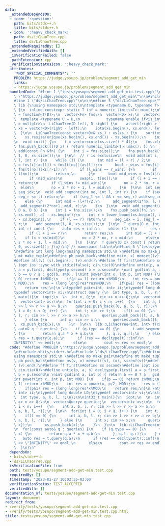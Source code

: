 ```yaml
---
data:
  _extendedDependsOn:
  - icon: ':question:'
    path: bits/stdc++.h
    title: bits/stdc++.h
  - icon: ':heavy_check_mark:'
    path: ds/LiChaoTree.cpp
    title: ds/LiChaoTree.cpp
  _extendedRequiredBy: []
  _extendedVerifiedWith: []
  _isVerificationFailed: false
  _pathExtension: cpp
  _verificationStatusIcon: ':heavy_check_mark:'
  attributes:
    '*NOT_SPECIAL_COMMENTS*': ''
    PROBLEM: https://judge.yosupo.jp/problem/segment_add_get_min
    links:
    - https://judge.yosupo.jp/problem/segment_add_get_min
  bundledCode: "#line 1 \"tests/yosupo/segment-add-get-min.test.cpp\"\n#define PROBLEM\
    \ \"https://judge.yosupo.jp/problem/segment_add_get_min\"\n\n#include <bits/stdc++.h>\n\
    #line 1 \"ds/LiChaoTree.cpp\"\n\n\n\n#line 5 \"ds/LiChaoTree.cpp\"\n\nnamespace\
    \ lib {\nusing namespace std;\n\ntemplate <typename D, typename T> struct LiChaoTree\
    \ {\n  inline constexpr static T inf = numeric_limits<T>::max();\n\n  using Fn\
    \ = function<T(D)>;\n  vector<Fn> fns;\n  vector<D> xs;\n  vector<int> t;\n\n\
    \  template <typename U = D,\n            typename enable_if<is_integral<U>::value>::type\
    \ = nullptr>\n  LiChaoTree(D left, D right) {\n    assert(right > left);\n   \
    \ xs = vector<D>(right - left);\n    iota(xs.begin(), xs.end(), left);\n    init();\n\
    \  }\n\n  LiChaoTree(const vector<D>& xs_) : xs(xs_) {\n    sort(xs.begin(), xs.end());\n\
    \    xs.resize(unique(xs.begin(), xs.end()) - xs.begin());\n    init();\n  }\n\
    \n  void init() {\n    t = vector<int>(xs.size() * 4);\n    fns.clear();\n   \
    \ fns.push_back([](D x) { return numeric_limits<T>::max(); });\n  }\n\n  void\
    \ add(const Fn &fn) {\n    int i = fns.size();\n    fns.push_back(fn);\n    add(i,\
    \ 1, 0, xs.size());\n  }\n\n  // r is exclusive\n  void add(int i, int no, int\
    \ l, int r) {\n    while (1) {\n      int mid = (l + r) / 2;\n      bool l_wins\
    \ = fns[i](xs[l]) < fns[t[no]](xs[l]);\n      bool r_wins = fns[i](xs[r-1]) <\
    \ fns[t[no]](xs[r-1]);\n      if (l_wins == r_wins) {\n        if (l_wins) swap(i,\
    \ t[no]);\n        return;\n      }\n      bool mid_wins = fns[i](xs[mid]) < fns[t[no]](xs[mid]);\n\
    \      if (mid_wins)\n        swap(i, t[no]);\n      if (l + 1 == r)\n       \
    \ return;\n      if (l_wins != mid_wins)\n        no = 2 * no, r = mid;\n    \
    \  else\n        no = 2 * no + 1, l = mid;\n    }\n  }\n\n  int seg_l, seg_r,\
    \ seg_idx;\n  void add_segment(int no, int l, int r) {\n    if (seg_l >= r ||\
    \ seg_r <= l) return;\n    if (seg_l <= l && r <= seg_r) add(seg_idx, no, l, r);\n\
    \    else {\n      int mid = (l+r)/2;\n      add_segment(2*no, l, mid);\n    \
    \  add_segment(2*no+1, mid, r);\n    }\n  }\n\n  void add_segment(const Fn& fn,\
    \ D a, D b) {\n    int i = fns.size();\n    fns.push_back(fn);\n    int l = lower_bound(xs.begin(),\
    \ xs.end(), a) - xs.begin();\n    int r = lower_bound(xs.begin(), xs.end(), b)\
    \ - xs.begin();\n    if (l == r) return;\n    seg_idx = i, seg_l = l, seg_r =\
    \ r;\n    add_segment(1, 0, xs.size());\n  }\n\n  T query(D x, int no, int l,\
    \ int r) const {\n    auto res = inf;\n    while (1) {\n      res = min(res, fns[t[no]](x));\n\
    \      if (l + 1 == r)\n        return res;\n      int mid = (l + r) / 2;\n  \
    \    if (x < xs[mid])\n        no = 2 * no, r = mid;\n      else\n        no =\
    \ 2 * no + 1, l = mid;\n    }\n  }\n\n  T query(D x) const { return query(x, 1,\
    \ 0, xs.size()); }\n};\n} // namespace lib\n\n\n#line 5 \"tests/yosupo/segment-add-get-min.test.cpp\"\
    \n#define int long long\nusing namespace std;\n \n#define mp make_pair\n#define\
    \ mt make_tuple\n#define pb push_back\n#define ms(v, x) memset((v), (x), sizeof(v))\n\
    #define all(v) (v).begin(), (v).end()\n#define ff first\n#define ss second\n#define\
    \ iopt ios::sync_with_stdio(false); cin.tie(0)\n#define untie(p, a, b) decltype(p.first)\
    \ a = p.first, decltype(p.second) b = p.second\n \nint gcd(int a, int b) { return\
    \ b == 0 ? a : gcd(b, a%b); }\nint power(int x, int p, int MOD) {\n    if(p ==\
    \ 0) return 1%MOD;\n    if(p == 1) return x%MOD;\n    int res = power(x, p/2,\
    \ MOD);\n    res = (long long)res*res%MOD;\n    if(p&1) res = (long long)res*x%MOD;\n\
    \    return res;\n}\n \ntypedef pair<int, int> ii;\ntypedef long double LD;\n\
    typedef vector<int> vi;\n\nstruct Query {\n  int type, a, b, l, r;\n};\n\nint32_t\
    \ main(){\n  iopt;\n  \n  int n, Q;\n  cin >> n >> Q;\n\n  vector<Query> queries;\n\
    \  vector<int> xs;\n\n  for(int i = 0; i < n; i++)  {\n    int a, b, l, r; cin\
    \ >> l >> r >> a >> b;\n    queries.push_back({0, a, b, l, r});\n  }\n\n  for(int\
    \ i = 0; i < Q; i++) {\n    int t; cin >> t;\n    if(t == 0) {\n      int a, b,\
    \ l, r; cin >> l >> r >> a >> b;\n      queries.push_back({t, a, b, l, r});\n\
    \    } else {\n      int x; cin >> x;\n      queries.push_back({t, x});\n    \
    \  xs.push_back(x);\n    }\n  }\n\n  lib::LiChaoTree<int, int> t(xs);\n\n  for(const\
    \ auto& q : queries) {\n    if (q.type == 0) {\n      t.add_segment([q](int x)\
    \ {\n        return q.a * x + q.b;\n      }, q.l, q.r);\n    } else {\n      auto\
    \ res = t.query(q.a);\n      if (res == decltype(t)::inf)\n        cout << \"\
    INFINITY\" << endl;\n      else\n        cout << res << endl;\n    }\n  }\n}\n"
  code: "#define PROBLEM \"https://judge.yosupo.jp/problem/segment_add_get_min\"\n\
    \n#include <bits/stdc++.h>\n#include \"ds/LiChaoTree.cpp\"\n#define int long long\n\
    using namespace std;\n \n#define mp make_pair\n#define mt make_tuple\n#define\
    \ pb push_back\n#define ms(v, x) memset((v), (x), sizeof(v))\n#define all(v) (v).begin(),\
    \ (v).end()\n#define ff first\n#define ss second\n#define iopt ios::sync_with_stdio(false);\
    \ cin.tie(0)\n#define untie(p, a, b) decltype(p.first) a = p.first, decltype(p.second)\
    \ b = p.second\n \nint gcd(int a, int b) { return b == 0 ? a : gcd(b, a%b); }\n\
    int power(int x, int p, int MOD) {\n    if(p == 0) return 1%MOD;\n    if(p ==\
    \ 1) return x%MOD;\n    int res = power(x, p/2, MOD);\n    res = (long long)res*res%MOD;\n\
    \    if(p&1) res = (long long)res*x%MOD;\n    return res;\n}\n \ntypedef pair<int,\
    \ int> ii;\ntypedef long double LD;\ntypedef vector<int> vi;\n\nstruct Query {\n\
    \  int type, a, b, l, r;\n};\n\nint32_t main(){\n  iopt;\n  \n  int n, Q;\n  cin\
    \ >> n >> Q;\n\n  vector<Query> queries;\n  vector<int> xs;\n\n  for(int i = 0;\
    \ i < n; i++)  {\n    int a, b, l, r; cin >> l >> r >> a >> b;\n    queries.push_back({0,\
    \ a, b, l, r});\n  }\n\n  for(int i = 0; i < Q; i++) {\n    int t; cin >> t;\n\
    \    if(t == 0) {\n      int a, b, l, r; cin >> l >> r >> a >> b;\n      queries.push_back({t,\
    \ a, b, l, r});\n    } else {\n      int x; cin >> x;\n      queries.push_back({t,\
    \ x});\n      xs.push_back(x);\n    }\n  }\n\n  lib::LiChaoTree<int, int> t(xs);\n\
    \n  for(const auto& q : queries) {\n    if (q.type == 0) {\n      t.add_segment([q](int\
    \ x) {\n        return q.a * x + q.b;\n      }, q.l, q.r);\n    } else {\n   \
    \   auto res = t.query(q.a);\n      if (res == decltype(t)::inf)\n        cout\
    \ << \"INFINITY\" << endl;\n      else\n        cout << res << endl;\n    }\n\
    \  }\n}\n"
  dependsOn:
  - bits/stdc++.h
  - ds/LiChaoTree.cpp
  isVerificationFile: true
  path: tests/yosupo/segment-add-get-min.test.cpp
  requiredBy: []
  timestamp: '2023-02-27 10:03:35-03:00'
  verificationStatus: TEST_ACCEPTED
  verifiedWith: []
documentation_of: tests/yosupo/segment-add-get-min.test.cpp
layout: document
redirect_from:
- /verify/tests/yosupo/segment-add-get-min.test.cpp
- /verify/tests/yosupo/segment-add-get-min.test.cpp.html
title: tests/yosupo/segment-add-get-min.test.cpp
---
```

